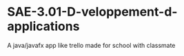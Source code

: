 # SAE-3.01-D-veloppement-d-applications
A java/javafx app like trello made for school with classmate
